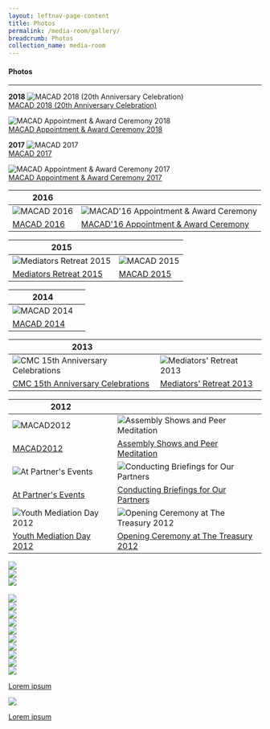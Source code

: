 ```yaml
---
layout: leftnav-page-content
title: Photos
permalink: /media-room/gallery/
breadcrumb: Photos
collection_name: media-room
---
```





#### Photos
---

**2018**
![MACAD 2018 (20th Anniversary Celebration)](/images/MACAD2018-97.jpg)<br>
[MACAD 2018 (20th Anniversary Celebration)](https://www.mlaw.gov.sg/content/cmc/en/media-room/gallery/photos/MACAD2018.html)

![MACAD Appointment & Award Ceremony 2018](/images/P2M-Mediator-Appointment-Ceremony-P2-333.jpg)<br>
[MACAD Appointment & Award Ceremony 2018](https://www.mlaw.gov.sg/content/cmc/en/media-room/gallery/photos/MACAD-Appointment-Award-Ceremony-2018.html)

**2017**
![MACAD 2017](/images/MACAD2017-190.jpg)<br>
[MACAD 2017](https://www.mlaw.gov.sg/content/cmc/en/media-room/gallery/photos/MACAD2017.html)

![MACAD Appointment & Award Ceremony 2017](/images/MACAD2017-085.jpg)<br>
[MACAD Appointment & Award Ceremony 2017](https://www.mlaw.gov.sg/content/cmc/en/media-room/gallery/photos/MACAD-Appointment-Award-Ceremony-2017.html)

|**2016**||
-------|--------
![MACAD 2016](/images/macad2016thumbnail.jpg) | ![MACAD'16 Appointment & Award Ceremony](/images/macad2016awardthumbnail.jpg) 
[MACAD 2016](https://www.mlaw.gov.sg/content/cmc/en/media-room/gallery/photos/macad-2016---appointment-and-award-ceremony.html) | [MACAD'16 Appointment & Award Ceremony](https://www.mlaw.gov.sg/content/cmc/en/media-room/gallery/photos/macad-2016---appointment-and-award-ceremony.html)

|**2015**||
-------|--------
![Mediators Retreat 2015](/images/Albumthumbnail.jpeg) | ![MACAD 2015](/images/MACAD2015thumbnail.jpg)
[Mediators Retreat 2015](https://www.mlaw.gov.sg/content/cmc/en/media-room/gallery/photos/mediators-retreat-2015.html) | [MACAD 2015](https://www.mlaw.gov.sg/content/cmc/en/media-room/gallery/photos/macad-2015.html)

|**2014**||
-------|--------
![MACAD 2014](/images/Img0187.jpg) ||
[MACAD 2014](https://www.mlaw.gov.sg/content/cmc/en/media-room/gallery/photos/macad-2014.html) ||

|**2013**||
-------|--------
![CMC 15th Anniversary Celebrations](/images/Img0002.jpg) | ![Mediators' Retreat 2013](/images/SAM_0070.jpeg)
[CMC 15th Anniversary Celebrations](https://www.mlaw.gov.sg/content/cmc/en/media-room/gallery/photos/cmc-15th-anniversary-celebrations.html) | [Mediators' Retreat 2013](https://www.mlaw.gov.sg/content/cmc/en/media-room/gallery/photos/mediators--retreat-2013.html)

|**2012**||
-------|--------
![MACAD2012](/images/IMG_7913.jpg) | ![Assembly Shows and Peer Meditation](/images/IMG_5746.jpg)
[MACAD2012](https://www.mlaw.gov.sg/content/cmc/en/media-room/gallery/photos/mediators--appointment-ceremony-and-appreciation-dinner-2012.html) | [Assembly Shows and Peer Meditation](https://www.mlaw.gov.sg/content/cmc/en/media-room/gallery/photos/assembly-shows-and-peer-mediation-workshops-for-students.html)
![At Partner's Events](/images/DSCN0181.jpg) | ![Conducting Briefings for Our Partners](/images/IMG_7089.jpg)
[At Partner's Events](https://www.mlaw.gov.sg/content/cmc/en/media-room/gallery/photos/at-partners--events.html) | [Conducting Briefings for Our Partners](https://www.mlaw.gov.sg/content/cmc/en/media-room/gallery/photos/conducting-briefings-for-our-partners.html)
![Youth Mediation Day 2012](/images/YS_004.jpg) | ![Opening Ceremony at The Treasury 2012](/images/2_2.jpg)
[Youth Mediation Day 2012](https://www.mlaw.gov.sg/content/cmc/en/media-room/gallery/photos/youth-mediation-day-2012.html) | [Opening Ceremony at The Treasury 2012](https://www.mlaw.gov.sg/content/cmc/en/media-room/gallery/photos/opening-ceremony-at-the-treasury-2012.html)


<div class="row">
  <div class="col is-4">
    <img src="/images/DSCN0181.jpg">
  </div>
  <div class="col is-4">
    <img src="/images/DSCN0181.jpg"> 
  </div>  
  <div class="col is-4">
    <img src="/images/DSCN0181.jpg"> 
  </div>  
</div><br>

<div class="row">
  <div class="col is-4">
    <img src="/images/DSCN0181.jpg">
  </div>
  <div class="col is-4">
    <img src="/images/DSCN0181.jpg"> 
  </div>  
  <div class="col is-4">
    <img src="/images/DSCN0181.jpg"> 
  </div>
  <div class="col is-4">
    <img src="/images/DSCN0181.jpg"> 
  </div>  
  <div class="col is-4">
    <img src="/images/DSCN0181.jpg"> 
  </div>  
  <div class="col is-4">
    <img src="/images/DSCN0181.jpg"> 
  </div>  
  <div class="col is-4">
    <img src="/images/DSCN0181.jpg"> 
  </div>  
  <div class="col is-4">
    <img src="/images/DSCN0181.jpg"> 
  </div>  
  <div class="col is-4">
    <img src="/images/DSCN0181.jpg"> 
  </div>  
</div> 
  
<div class="row">
  <div class="col is-6">
    <a href="#">
      <img src="/images/DSCN0181.jpg">
      <p>Lorem ipsum</p>
    </a> 
  </div>
  <div class="col is-6">
    <a href="#">
      <img src="/images/DSCN0181.jpg">
      <p>Lorem ipsum</p>
    </a> 
  </div>  
</div>
